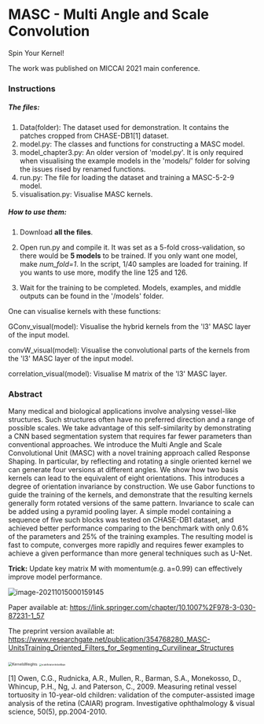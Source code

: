 # MASC - Multi Angle and Scale Convolution
Spin Your Kernel!

The work was published on MICCAI 2021 main conference.



### Instructions

##### The files:

1. Data(folder): The dataset used for demonstration. It contains the patches cropped from CHASE-DB1[1] dataset.
2. model.py: The classes and functions for constructing a MASC model.
3. model_chapter3.py: An older version of 'model.py'. It is only required when visualising the example models in the 'models/' folder for solving the issues rised by renamed functions.
4. run.py: The file for loading the dataset and training a MASC-5-2-9 model.
5. visualisation.py: Visualise MASC kernels.

##### How to use them:

1. Download **all the files**.

2. Open run.py and compile it. It was set as a 5-fold cross-validation, so there would be **5 models** to be trained. If you only want one model, make *num_fold=1*. In the script, 1/40 samples are loaded for training. If you wants to use more, modify the line 125 and 126.

3. Wait for the training to be completed. Models, examples, and middle outputs can be found in the '/models' folder.

One can visualise kernels with these functions: 

GConv_visual(model): Visualise the hybrid kernels from the 'l3' MASC layer of the input model.

convW_visual(model): Visualise the convolutional parts of the kernels from the 'l3' MASC layer of the input model.

correlation_visual(model): Visualise M matrix of the 'l3' MASC layer.



### Abstract

Many medical and biological applications involve analysing vessel-like structures. Such structures often have no preferred direction and a range of possible scales. We take advantage of this self-similarity by demonstrating a CNN based segmentation system that requires far fewer parameters than conventional approaches. We introduce the Multi Angle and Scale Convolutional Unit (MASC) with a novel training approach called Response Shaping. In particular, by reflecting and rotating a single oriented kernel we can generate four versions at different angles. We show how two basis kernels can lead to the equivalent of eight orientations. This introduces a degree of orientation invariance by construction. We use Gabor functions to guide the training of the kernels, and demonstrate that the resulting kernels generally form rotated versions of the same pattern. Invariance to scale can be added using a pyramid pooling layer. A simple model containing a sequence of five such blocks was tested on CHASE-DB1 dataset, and achieved better performance comparing to the benchmark with only 0.6% of the parameters and 25% of the training examples. The resulting model is fast to compute, converges more rapidly and requires fewer examples to achieve a given performance than more general techniques such as U-Net.



**Trick:** Update key matrix M with momentum(e.g. a=0.99) can effectively improve model performance.

![image-20211015000159145](https://tva1.sinaimg.cn/large/008i3skNgy1gvfmf0fqbmj61g803k74702.jpg)

Paper available at: https://link.springer.com/chapter/10.1007%2F978-3-030-87231-1_57

The preprint version available at: https://www.researchgate.net/publication/354768280_MASC-UnitsTraining_Oriented_Filters_for_Segmenting_Curvilinear_Structures



<img src="https://tva1.sinaimg.cn/large/008i3skNgy1gvflc89a8hj60uw0a478n02.jpg" alt="KernelsWeights" style="zoom:50%;" />

<img src="https://tva1.sinaimg.cn/large/008i3skNgy1gvflc747qdj60us0rh10j02.jpg" alt="scaleRotationIndexMaps" style="zoom:30%;" />




[1] Owen, C.G., Rudnicka, A.R., Mullen, R., Barman, S.A., Monekosso, D., Whincup, P.H., Ng, J. and Paterson, C., 2009. Measuring retinal vessel tortuosity in 10-year-old children: validation of the computer-assisted image analysis of the retina (CAIAR) program. Investigative ophthalmology & visual science, 50(5), pp.2004-2010.
